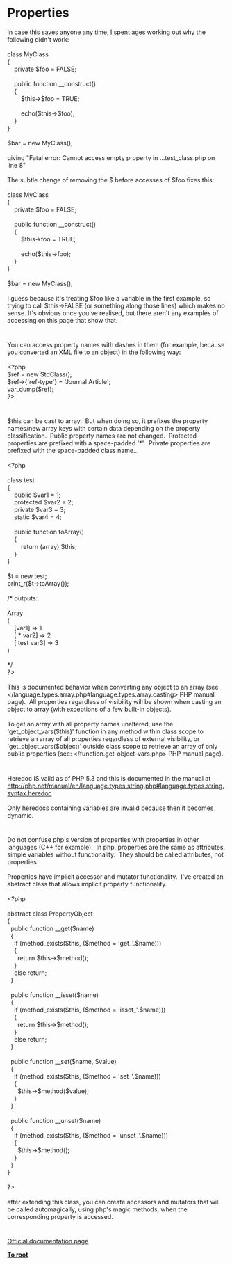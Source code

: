 # Properties




<div class="phpcode"><span class="html">
In case this saves anyone any time, I spent ages working out why the following didn&apos;t work:<br><br>class MyClass<br>{<br>&#xA0; &#xA0; private $foo = FALSE;<br><br>&#xA0; &#xA0; public function __construct()<br>&#xA0; &#xA0; {<br>&#xA0; &#xA0; &#xA0; &#xA0; $this-&gt;$foo = TRUE;<br><br>&#xA0; &#xA0; &#xA0; &#xA0; echo($this-&gt;$foo);<br>&#xA0; &#xA0; }<br>}<br><br>$bar = new MyClass();<br><br>giving &quot;Fatal error: Cannot access empty property in ...test_class.php on line 8&quot;<br><br>The subtle change of removing the $ before accesses of $foo fixes this:<br><br>class MyClass<br>{<br>&#xA0; &#xA0; private $foo = FALSE;<br><br>&#xA0; &#xA0; public function __construct()<br>&#xA0; &#xA0; {<br>&#xA0; &#xA0; &#xA0; &#xA0; $this-&gt;foo = TRUE;<br><br>&#xA0; &#xA0; &#xA0; &#xA0; echo($this-&gt;foo);<br>&#xA0; &#xA0; }<br>}<br><br>$bar = new MyClass();<br><br>I guess because it&apos;s treating $foo like a variable in the first example, so trying to call $this-&gt;FALSE (or something along those lines) which makes no sense. It&apos;s obvious once you&apos;ve realised, but there aren&apos;t any examples of accessing on this page that show that.</span>
</div>
  

#


<div class="phpcode"><span class="html">
You can access property names with dashes in them (for example, because you converted an XML file to an object) in the following way:<br><br><span class="default">&lt;?php<br>$ref </span><span class="keyword">= new </span><span class="default">StdClass</span><span class="keyword">();<br></span><span class="default">$ref</span><span class="keyword">-&gt;{</span><span class="string">&apos;ref-type&apos;</span><span class="keyword">} = </span><span class="string">&apos;Journal Article&apos;</span><span class="keyword">;<br></span><span class="default">var_dump</span><span class="keyword">(</span><span class="default">$ref</span><span class="keyword">);<br></span><span class="default">?&gt;</span>
</span>
</div>
  

#


<div class="phpcode"><span class="html">
$this can be cast to array.&#xA0; But when doing so, it prefixes the property names/new array keys with certain data depending on the property classification.&#xA0; Public property names are not changed.&#xA0; Protected properties are prefixed with a space-padded &apos;*&apos;.&#xA0; Private properties are prefixed with the space-padded class name...
<br>
<br><span class="default">&lt;?php
<br>
<br></span><span class="keyword">class </span><span class="default">test
<br></span><span class="keyword">{
<br>&#xA0; &#xA0; public </span><span class="default">$var1 </span><span class="keyword">= </span><span class="default">1</span><span class="keyword">;
<br>&#xA0; &#xA0; protected </span><span class="default">$var2 </span><span class="keyword">= </span><span class="default">2</span><span class="keyword">;
<br>&#xA0; &#xA0; private </span><span class="default">$var3 </span><span class="keyword">= </span><span class="default">3</span><span class="keyword">;
<br>&#xA0; &#xA0; static </span><span class="default">$var4 </span><span class="keyword">= </span><span class="default">4</span><span class="keyword">;
<br>&#xA0; &#xA0; 
<br>&#xA0; &#xA0; public function </span><span class="default">toArray</span><span class="keyword">()
<br>&#xA0; &#xA0; {
<br>&#xA0; &#xA0; &#xA0; &#xA0; return (array) </span><span class="default">$this</span><span class="keyword">;
<br>&#xA0; &#xA0; }
<br>}
<br>
<br></span><span class="default">$t </span><span class="keyword">= new </span><span class="default">test</span><span class="keyword">;
<br></span><span class="default">print_r</span><span class="keyword">(</span><span class="default">$t</span><span class="keyword">-&gt;</span><span class="default">toArray</span><span class="keyword">());
<br>
<br></span><span class="comment">/* outputs:
<br>
<br>Array
<br>(
<br>&#xA0; &#xA0; [var1] =&gt; 1
<br>&#xA0; &#xA0; [ * var2] =&gt; 2
<br>&#xA0; &#xA0; [ test var3] =&gt; 3
<br>)
<br>
<br>*/
<br></span><span class="default">?&gt;
<br></span>
<br>This is documented behavior when converting any object to an array (see &lt;/language.types.array.php#language.types.array.casting&gt; PHP manual page).&#xA0; All properties regardless of visibility will be shown when casting an object to array (with exceptions of a few built-in objects).
<br>
<br>To get an array with all property names unaltered, use the &apos;get_object_vars($this)&apos; function in any method within class scope to retrieve an array of all properties regardless of external visibility, or &apos;get_object_vars($object)&apos; outside class scope to retrieve an array of only public properties (see: &lt;/function.get-object-vars.php&gt; PHP manual page).</span>
</div>
  

#


<div class="phpcode"><span class="html">
Heredoc IS valid as of PHP 5.3 and this is documented in the manual at <a href="http://php.net/manual/en/language.types.string.php#language.types.string.syntax.heredoc" rel="nofollow" target="_blank">http://php.net/manual/en/language.types.string.php#language.types.string.syntax.heredoc</a><br><br>Only heredocs containing variables are invalid because then it becomes dynamic.</span>
</div>
  

#


<div class="phpcode"><span class="html">
Do not confuse php&apos;s version of properties with properties in other languages (C++ for example).&#xA0; In php, properties are the same as attributes, simple variables without functionality.&#xA0; They should be called attributes, not properties.<br><br>Properties have implicit accessor and mutator functionality.&#xA0; I&apos;ve created an abstract class that allows implicit property functionality.<br><br><span class="default">&lt;?php<br><br></span><span class="keyword">abstract class </span><span class="default">PropertyObject<br></span><span class="keyword">{<br>&#xA0; public function </span><span class="default">__get</span><span class="keyword">(</span><span class="default">$name</span><span class="keyword">)<br>&#xA0; {<br>&#xA0; &#xA0; if (</span><span class="default">method_exists</span><span class="keyword">(</span><span class="default">$this</span><span class="keyword">, (</span><span class="default">$method </span><span class="keyword">= </span><span class="string">&apos;get_&apos;</span><span class="keyword">.</span><span class="default">$name</span><span class="keyword">)))<br>&#xA0; &#xA0; {<br>&#xA0; &#xA0; &#xA0; return </span><span class="default">$this</span><span class="keyword">-&gt;</span><span class="default">$method</span><span class="keyword">();<br>&#xA0; &#xA0; }<br>&#xA0; &#xA0; else return;<br>&#xA0; }<br>&#xA0; <br>&#xA0; public function </span><span class="default">__isset</span><span class="keyword">(</span><span class="default">$name</span><span class="keyword">)<br>&#xA0; {<br>&#xA0; &#xA0; if (</span><span class="default">method_exists</span><span class="keyword">(</span><span class="default">$this</span><span class="keyword">, (</span><span class="default">$method </span><span class="keyword">= </span><span class="string">&apos;isset_&apos;</span><span class="keyword">.</span><span class="default">$name</span><span class="keyword">)))<br>&#xA0; &#xA0; {<br>&#xA0; &#xA0; &#xA0; return </span><span class="default">$this</span><span class="keyword">-&gt;</span><span class="default">$method</span><span class="keyword">();<br>&#xA0; &#xA0; }<br>&#xA0; &#xA0; else return;<br>&#xA0; }<br>&#xA0; <br>&#xA0; public function </span><span class="default">__set</span><span class="keyword">(</span><span class="default">$name</span><span class="keyword">, </span><span class="default">$value</span><span class="keyword">)<br>&#xA0; {<br>&#xA0; &#xA0; if (</span><span class="default">method_exists</span><span class="keyword">(</span><span class="default">$this</span><span class="keyword">, (</span><span class="default">$method </span><span class="keyword">= </span><span class="string">&apos;set_&apos;</span><span class="keyword">.</span><span class="default">$name</span><span class="keyword">)))<br>&#xA0; &#xA0; {<br>&#xA0; &#xA0; &#xA0; </span><span class="default">$this</span><span class="keyword">-&gt;</span><span class="default">$method</span><span class="keyword">(</span><span class="default">$value</span><span class="keyword">);<br>&#xA0; &#xA0; }<br>&#xA0; }<br>&#xA0; <br>&#xA0; public function </span><span class="default">__unset</span><span class="keyword">(</span><span class="default">$name</span><span class="keyword">)<br>&#xA0; {<br>&#xA0; &#xA0; if (</span><span class="default">method_exists</span><span class="keyword">(</span><span class="default">$this</span><span class="keyword">, (</span><span class="default">$method </span><span class="keyword">= </span><span class="string">&apos;unset_&apos;</span><span class="keyword">.</span><span class="default">$name</span><span class="keyword">)))<br>&#xA0; &#xA0; {<br>&#xA0; &#xA0; &#xA0; </span><span class="default">$this</span><span class="keyword">-&gt;</span><span class="default">$method</span><span class="keyword">();<br>&#xA0; &#xA0; }<br>&#xA0; }<br>}<br><br></span><span class="default">?&gt;<br></span><br>after extending this class, you can create accessors and mutators that will be called automagically, using php&apos;s magic methods, when the corresponding property is accessed.</span>
</div>
  

#

[Official documentation page](https://www.php.net/manual/en/language.oop5.properties.php)

**[To root](/README.md)**